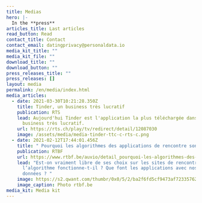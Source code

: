 ```yaml
---
title: Medias
hero: |-
  In the **press**
articles_title: Last articles
read_button: Read
contact_title: Contact
contact_email: datingprivacy@personaldata.io
media_kit_title: ""
media_kit_file: ""
download_title: ""
download_button: ""
press_releases_title: ""
press_releases: []
layout: media
permalink: /en/media/index.html
media_articles:
  - date: 2021-03-30T10:21:28.350Z
    title: Tinder, un business très lucratif
    publication: RTS
    lead: Aujourd'hui Tinder est l'application la plus téléchargée dans le monde, un
      business très lucratif.
    url: https://rts.ch/play/tv/redirect/detail/12087030
    image: /assets/media/media-tinder-ttc-c-rts-c.png
  - date: 2021-02-12T17:44:01.456Z
    title: " Pourquoi les algorithmes des applications de rencontre sont-ils pervers?"
    publication: RTBF
    url: https://www.rtbf.be/auvio/detail_pourquoi-les-algorithmes-des-applications-de-rencontre-sont-ils-pervers?id=2735177
    lead: "Est-on vraiment libre de ses choix sur les sites de rencontres ? Comment
      l’algorithme fonctionne-t-il ? Que font les applications avec nos
      données ? "
    image: https://s2.qwant.com/thumbr/0x0/5/2/ba2f6fd5cf9473af72335762be3a1e18b5cde08514e618d6f59c8d535e10c0/ng_c6e4f241dcbc6186e61f-324x183@2x.jpg?u=https%3A%2F%2Fds1.static.rtbf.be%2Fmedia%2Fprogram%2Fimage%2Fng_c6e4f241dcbc6186e61f-324x183%402x.jpg&q=0&b=1&p=0&a=0
    image_caption: Photo rtbf.be
media_kit: Media kit
---
```

